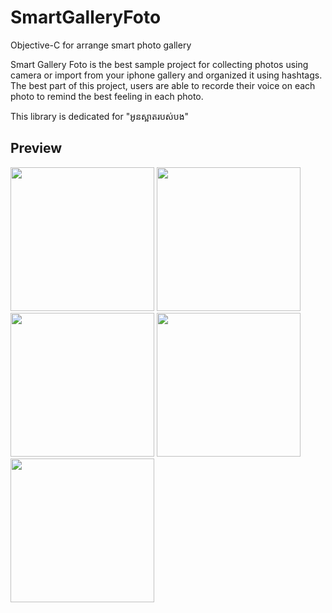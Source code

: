 # SmartGalleryFoto
Objective-C for arrange smart photo gallery

Smart Gallery Foto is the best sample project for collecting photos using camera or import from your iphone gallery and organized it using hashtags. The best part of this project, users are able to recorde their voice on each photo to remind the best feeling in each photo.

This library is dedicated for "អូនស្អាតរបស់បង"

## Preview

<img src="https://firebasestorage.googleapis.com/v0/b/hubgit-cea1c.appspot.com/o/smartfoto1.png?alt=media&token=49e9052d-57f2-4d50-aad0-2b3d38d354dd" width="230"/>
<img src="https://firebasestorage.googleapis.com/v0/b/hubgit-cea1c.appspot.com/o/smartfoto2.png?alt=media&token=ca0277c9-a1bc-4783-9989-827abbd7c08a" width="230"/>
<img src="https://firebasestorage.googleapis.com/v0/b/hubgit-cea1c.appspot.com/o/smartfoto2.png?alt=media&token=ca0277c9-a1bc-4783-9989-827abbd7c08a" width="230"/>
<img src="https://firebasestorage.googleapis.com/v0/b/hubgit-cea1c.appspot.com/o/smartfoto3.png?alt=media&token=62f36221-5948-4473-b7ca-d959e7d8ae8c" width="230"/>
<img src="https://firebasestorage.googleapis.com/v0/b/hubgit-cea1c.appspot.com/o/smartfoto4.png?alt=media&token=d2ef3fac-685a-481c-b403-1fed7b48ce2a" width="230"/>
